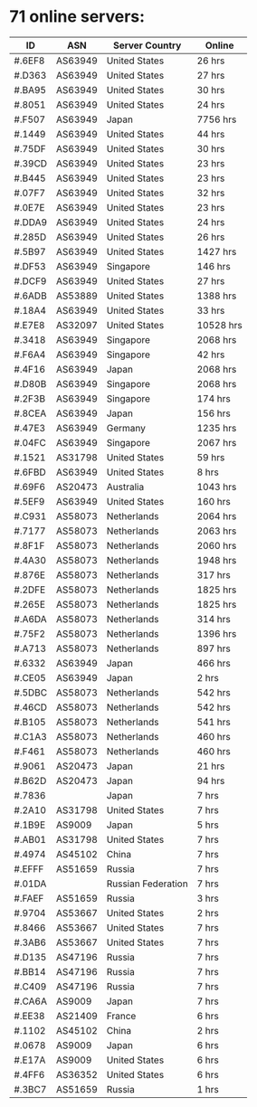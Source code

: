 # 71 online servers:

| ID | ASN | Server Country | Online |
| ------ | ------ | ------ | ------ |
| #.6EF8 | AS63949 | United States | 26 hrs |
| #.D363 | AS63949 | United States | 27 hrs |
| #.BA95 | AS63949 | United States | 30 hrs |
| #.8051 | AS63949 | United States | 24 hrs |
| #.F507 | AS63949 | Japan | 7756 hrs |
| #.1449 | AS63949 | United States | 44 hrs |
| #.75DF | AS63949 | United States | 30 hrs |
| #.39CD | AS63949 | United States | 23 hrs |
| #.B445 | AS63949 | United States | 23 hrs |
| #.07F7 | AS63949 | United States | 32 hrs |
| #.0E7E | AS63949 | United States | 23 hrs |
| #.DDA9 | AS63949 | United States | 24 hrs |
| #.285D | AS63949 | United States | 26 hrs |
| #.5B97 | AS63949 | United States | 1427 hrs |
| #.DF53 | AS63949 | Singapore | 146 hrs |
| #.DCF9 | AS63949 | United States | 27 hrs |
| #.6ADB | AS53889 | United States | 1388 hrs |
| #.18A4 | AS63949 | United States | 33 hrs |
| #.E7E8 | AS32097 | United States | 10528 hrs |
| #.3418 | AS63949 | Singapore | 2068 hrs |
| #.F6A4 | AS63949 | Singapore | 42 hrs |
| #.4F16 | AS63949 | Japan | 2068 hrs |
| #.D80B | AS63949 | Singapore | 2068 hrs |
| #.2F3B | AS63949 | Singapore | 174 hrs |
| #.8CEA | AS63949 | Japan | 156 hrs |
| #.47E3 | AS63949 | Germany | 1235 hrs |
| #.04FC | AS63949 | Singapore | 2067 hrs |
| #.1521 | AS31798 | United States | 59 hrs |
| #.6FBD | AS63949 | United States | 8 hrs |
| #.69F6 | AS20473 | Australia | 1043 hrs |
| #.5EF9 | AS63949 | United States | 160 hrs |
| #.C931 | AS58073 | Netherlands | 2064 hrs |
| #.7177 | AS58073 | Netherlands | 2063 hrs |
| #.8F1F | AS58073 | Netherlands | 2060 hrs |
| #.4A30 | AS58073 | Netherlands | 1948 hrs |
| #.876E | AS58073 | Netherlands | 317 hrs |
| #.2DFE | AS58073 | Netherlands | 1825 hrs |
| #.265E | AS58073 | Netherlands | 1825 hrs |
| #.A6DA | AS58073 | Netherlands | 314 hrs |
| #.75F2 | AS58073 | Netherlands | 1396 hrs |
| #.A713 | AS58073 | Netherlands | 897 hrs |
| #.6332 | AS63949 | Japan | 466 hrs |
| #.CE05 | AS63949 | Japan | 2 hrs |
| #.5DBC | AS58073 | Netherlands | 542 hrs |
| #.46CD | AS58073 | Netherlands | 542 hrs |
| #.B105 | AS58073 | Netherlands | 541 hrs |
| #.C1A3 | AS58073 | Netherlands | 460 hrs |
| #.F461 | AS58073 | Netherlands | 460 hrs |
| #.9061 | AS20473 | Japan | 21 hrs |
| #.B62D | AS20473 | Japan | 94 hrs |
| #.7836 |  | Japan | 7 hrs |
| #.2A10 | AS31798 | United States | 7 hrs |
| #.1B9E | AS9009 | Japan | 5 hrs |
| #.AB01 | AS31798 | United States | 7 hrs |
| #.4974 | AS45102 | China | 7 hrs |
| #.EFFF | AS51659 | Russia | 7 hrs |
| #.01DA |  | Russian Federation | 7 hrs |
| #.FAEF | AS51659 | Russia | 3 hrs |
| #.9704 | AS53667 | United States | 2 hrs |
| #.8466 | AS53667 | United States | 7 hrs |
| #.3AB6 | AS53667 | United States | 7 hrs |
| #.D135 | AS47196 | Russia | 7 hrs |
| #.BB14 | AS47196 | Russia | 7 hrs |
| #.C409 | AS47196 | Russia | 7 hrs |
| #.CA6A | AS9009 | Japan | 7 hrs |
| #.EE38 | AS21409 | France | 6 hrs |
| #.1102 | AS45102 | China | 2 hrs |
| #.0678 | AS9009 | Japan | 6 hrs |
| #.E17A | AS9009 | United States | 6 hrs |
| #.4FF6 | AS36352 | United States | 6 hrs |
| #.3BC7 | AS51659 | Russia | 1 hrs |

